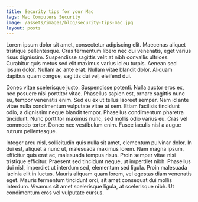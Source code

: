 ```yaml
---
title: Security tips for your Mac
tags: Mac Computers Security
image: /assets/images/blog/security-tips-mac.jpg
layout: posts
---
```

Lorem ipsum dolor sit amet, consectetur adipiscing elit. Maecenas aliquet tristique pellentesque. Cras fermentum libero nec dui venenatis, eget varius risus dignissim. Suspendisse sagittis velit at nibh convallis ultrices. Curabitur quis metus sed elit maximus varius id eu turpis. Aenean sed ipsum dolor. Nullam ac ante erat. Nullam vitae blandit dolor. Aliquam dapibus quam congue, sagittis dui vel, eleifend dui.

Donec vitae scelerisque justo. Suspendisse potenti. Nulla auctor eros ex, nec posuere nisi porttitor vitae. Phasellus sapien est, ornare sagittis nunc eu, tempor venenatis enim. Sed eu ex ut tellus laoreet semper. Nam id ante vitae nulla condimentum vulputate vitae at sem. Etiam facilisis tincidunt odio, a dignissim neque blandit tempor. Phasellus condimentum pharetra tincidunt. Nunc porttitor maximus nunc, sed mollis odio varius eu. Cras vel commodo tortor. Donec nec vestibulum enim. Fusce iaculis nisl a augue rutrum pellentesque.

Integer arcu nisl, sollicitudin quis nulla sit amet, elementum pulvinar dolor. In dui est, aliquet a nunc ut, malesuada maximus lorem. Nam magna ipsum, efficitur quis erat ac, malesuada tempus risus. Proin semper vitae nisi tristique efficitur. Praesent sed tincidunt neque, ut imperdiet nibh. Phasellus dui nisl, imperdiet ut interdum sed, elementum sed ligula. Proin malesuada lacinia elit in luctus. Mauris aliquam quam lorem, vel egestas diam venenatis eget. Mauris fermentum tincidunt orci, sit amet consequat dui mollis interdum. Vivamus sit amet scelerisque ligula, at scelerisque nibh. Ut condimentum eros vel vulputate cursus.
